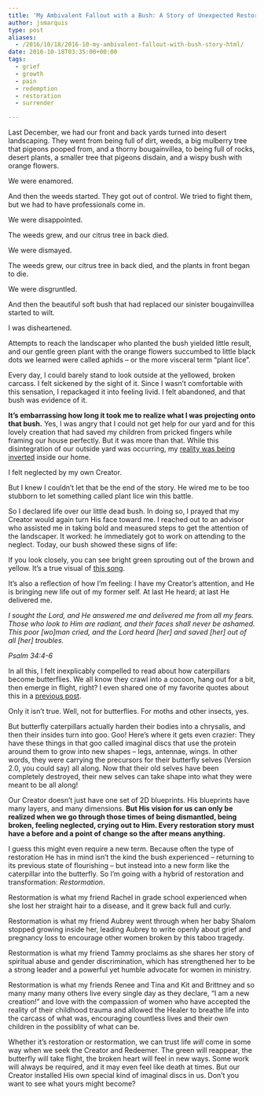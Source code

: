 ```yaml
---
title: 'My Ambivalent Fallout with a Bush: A Story of Unexpected Restoration'
author: jsmarquis
type: post
aliases:
  - /2016/10/18/2016-10-my-ambivalent-fallout-with-bush-story-html/
date: 2016-10-18T03:35:00+00:00
tags:
  - grief
  - growth
  - pain
  - redemption
  - restoration
  - surrender

---
```

Last December, we had our front and back yards turned into desert landscaping. They went from being full of dirt, weeds, a big mulberry tree that pigeons pooped from, and a thorny bougainvillea, to being full of rocks, desert plants, a smaller tree that pigeons disdain, and a wispy bush with orange flowers.

We were enamored.

And then the weeds started. They got out of control. We tried to fight them, but we had to have professionals come in.

We were disappointed.

The weeds grew, and our citrus tree in back died.

We were dismayed.

The weeds grew, our citrus tree in back died, and the plants in front began to die.

We were disgruntled.

And then the beautiful soft bush that had replaced our sinister bougainvillea started to wilt.

I was disheartened.

Attempts to reach the landscaper who planted the bush yielded little result, and our gentle green plant with the orange flowers succumbed to little black dots we learned were called aphids &#8211; or the more visceral term &#8220;plant lice&#8221;.

Every day, I could barely stand to look outside at the yellowed, broken carcass. I felt sickened by the sight of it. Since I wasn&#8217;t comfortable with this sensation, I repackaged it into feeling livid. I felt abandoned, and that bush was evidence of it.

**It&#8217;s embarrassing how long it took me to realize what I was projecting onto that bush.** Yes, I was angry that I could not get help for our yard and for this lovely creation that had saved my children from pricked fingers while framing our house perfectly. But it was more than that. While this disintegration of our outside yard was occurring, my <a href="/cottonwoodblessings/2016/08/where-are-my-eagle-wings.html" target="_blank">reality was being inverted</a> inside our home.

I felt neglected by my own Creator.

But I knew I couldn&#8217;t let that be the end of the story. He wired me to be too stubborn to let something called plant lice win this battle.

So I declared life over our little dead bush. In doing so, I prayed that my Creator would again turn His face toward me. I reached out to an advisor who assisted me in taking bold and measured steps to get the attention of the landscaper. It worked: he immediately got to work on attending to the neglect. Today, our bush showed these signs of life:

If you look closely, you can see bright green sprouting out of the brown and yellow. It&#8217;s a true visual of <a href="https://youtu.be/skifA9xtq9k" target="_blank">this song</a>.

It&#8217;s also a reflection of how I&#8217;m feeling: I have my Creator&#8217;s attention, and He is bringing new life out of my former self. At last He heard; at last He delivered me.

_I sought the Lord, and He answered me and delivered me from all my fears. Those who look to Him are radiant, and their faces shall never be ashamed. This poor [wo]man cried, and the Lord heard [her] and saved [her] out of all [her] troubles._

_Psalm 34:4-6&nbsp;_

In all this, I felt inexplicably compelled to read about how caterpillars become butterflies. We all know they crawl into a cocoon, hang out for a bit, then emerge in flight, right? I even shared one of my favorite quotes about this in a <a href="/cottonwoodblessings/2015/11/cocoons.html" target="_blank">previous post</a>.

Only it isn&#8217;t true. Well, not for butterflies. For moths and other insects, yes.

But butterfly caterpillars actually harden their bodies into a chrysalis, and then their insides turn into goo. Goo! Here&#8217;s where it gets even crazier: They have these things in that goo called imaginal discs that use the protein around them to grow into new shapes &#8211; legs, antennae, wings. In other words, they were carrying the precursors for their butterfly selves (Version 2.0, you could say) all along. Now that their old selves have been completely destroyed, their new selves can take shape into what they were meant to be all along!

Our Creator doesn&#8217;t just have one set of 2D blueprints. His blueprints have many layers, and many dimensions. **But His vision for us can only be realized when we go through those times of being dismantled, being broken, feeling neglected, crying out to Him. Every restoration story must have a before and a point of change so the after means anything.**

I guess this might even require a new term. Because often the type of restoration He has in mind isn&#8217;t the kind the bush experienced &#8211; returning to its previous state of flourishing &#8211; but instead into a new form like the caterpillar into the butterfly. So I&#8217;m going with a hybrid of restoration and transformation: _Restormation_.

Restormation is what my friend Rachel in grade school experienced when she lost her straight hair to a disease, and it grew back full and curly.

Restormation is what my friend Aubrey went through when her baby Shalom stopped growing inside her, leading Aubrey to write openly about grief and pregnancy loss to encourage other women broken by this taboo tragedy.

Restormation is what my friend Tammy proclaims as she shares her story of spiritual abuse and gender discrimination, which has strengthened her to be a strong leader and a powerful yet humble advocate for women in ministry.

Restormation is what my friends Renee and Tina and Kit and Brittney and so many many many others live every single day as they declare, &#8220;I am a new creation!&#8221; and love with the compassion of women who have accepted the reality of their childhood trauma and allowed the Healer to breathe life into the carcass of what was, encouraging countless lives and their own children in the possiblity of what can be.

Whether it&#8217;s restoration or restormation, we can trust life _will_ come in some way when we seek the Creator and Redeemer. The green will reappear, the butterfly will take flight, the broken heart will feel in new ways. Some work will always be required, and it may even feel like death at times. But our Creator installed His own special kind of imaginal discs in us. Don&#8217;t you want to see what yours might become?